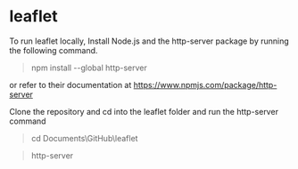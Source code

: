 # leaflet

To run leaflet locally, 
Install Node.js and the http-server package by running the following command. 

> npm install --global http-server

or refer to their documentation at https://www.npmjs.com/package/http-server

Clone the repository and cd into the leaflet folder and run the http-server command

> cd Documents\GitHub\leaflet

> http-server
